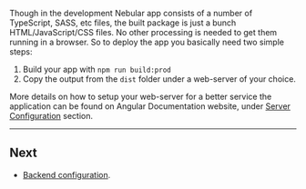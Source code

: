Though in the development Nebular app consists of a number of TypeScript, SASS, etc files, the built package is just a bunch HTML/JavaScript/CSS files.
No other processing is needed to get them running in a browser.
So to deploy the app you basically need two simple steps:

1. Build your app with `npm run build:prod`
2. Copy the output from the `dist` folder under a web-server of your choice.

More details on how to setup your web-server for a better service the application can be found on Angular Documentation website, under <a href="https://angular.io/guide/deployment#server-configuration" target="_blank">Server Configuration</a> section.
<hr class="section-end">

## Next

- [Backend configuration](#/docs/guides/backend-integration).
